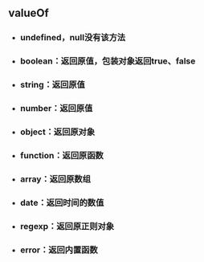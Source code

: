 ## valueOf

* ### undefined，null没有该方法
* ### boolean：返回原值，包装对象返回true、false
* ### string：返回原值
* ### number：返回原值
* ### object：返回原对象
* ### function：返回原函数
* ### array：返回原数组
* ### date：返回时间的数值
* ### regexp：返回原正则对象
* ### error：返回内置函数



